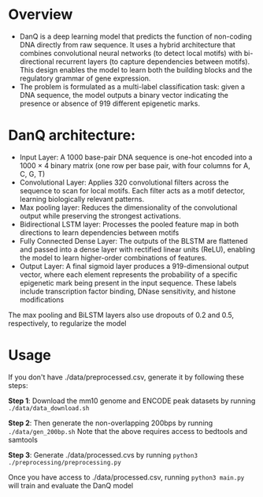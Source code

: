 # Overview 
- DanQ is a deep learning model that predicts the function of non-coding DNA directly from raw sequence. It uses a hybrid architecture that combines convolutional neural networks (to detect local motifs) with bi-directional recurrent layers (to capture dependencies between motifs). This design enables the model to learn both the building blocks and the regulatory grammar of gene expression.
- The problem is formulated as a multi-label classification task: given a DNA sequence, the model outputs a binary vector indicating the presence or absence of 919 different epigenetic marks.

# DanQ architecture:
- Input Layer: A 1000 base-pair DNA sequence is one-hot encoded into a 1000 × 4 binary matrix (one row per base pair, with four columns for A, C, G, T)
- Convolutional Layer: Applies 320 convolutional filters across the sequence to scan for local motifs. Each filter acts as a motif detector, learning biologically relevant patterns.
- Max pooling layer: Reduces the dimensionality of the convolutional output while preserving the strongest activations.
- Bidirectional LSTM layer: Processes the pooled feature map in both directions to learn dependencies between motifs
- Fully Connected Dense Layer: The outputs of the BLSTM are flattened and passed into a dense layer with rectified linear units (ReLU), enabling the model to learn higher-order combinations of features.
- Output Layer: A final sigmoid layer produces a 919-dimensional output vector, where each element represents the probability of a specific epigenetic mark being present in the input sequence. These labels include transcription factor binding, DNase sensitivity, and histone modifications
		
The max pooling and BiLSTM layers also use dropouts of 0.2 and 0.5,
respectively, to regularize the model

# Usage 
If you don't have ./data/preprocessed.csv, generate it by following these steps:

__Step 1__: Download the mm10 genome and ENCODE peak datasets by running 
```./data/data_download.sh```

__Step 2__: Then generate the non-overlapping 200bps by running 
```./data/gen_200bp.sh``` 
Note that the above requires access to bedtools and samtools

__Step 3__: Generate ./data/processed.cvs by running
```python3 ./preprocessing/preprocessing.py``` 

Once you have access to ./data/processed.csv, running 
```python3 main.py```
will train and evaluate the DanQ model 
